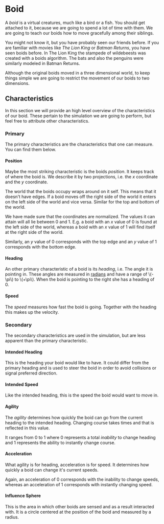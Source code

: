 # Boid
A _boid_ is a virtual creatures, much like a bird or a fish. You should get
attached to it, because we are going to spend a lot of time with them. We are
going to teach our boids how to move gracefully among their siblings.

You might not know it, but you have probably seen our friends before. If you are
familiar with movies like _The Lion King_ or _Batman Returns_, you have seen
boids before. In The Lion King the stampede of wildebeests was created with a
boids algorithm. The bats and also the penguins were similarly modeled in Batman
Returns.

Although the original boids moved in a three dimensional world, to keep things
simple we are going to restrict the movement of our boids to two dimensions.

## Characteristics
In this section we will provide an high level overview of the characteristics of
our boid. These pertain to the simulation we are going to perform, but feel free
to attribute other characteristics.

### Primary
The primary characteristics are the characteristics that one can measure. You
can find them below.

#### Position
Maybe the most striking characteristic is the boids _position_. It keeps track
of where the boid is. We describe it by two projections, i.e. the _x_ coordinate
and the _y_ coordinate.

The world that the boids occupy wraps around on it self. This means that it
doesn't have edges. If a boid moves off the right side of the world it enters on
the left side of the world and vice versa. Similar for the top and bottom of the
world.

We have made sure that the coordinates are normalized. The values it can attain
will all lie between 0 and 1. E.g. a boid with an _x_ value of 0 is found at the
left side of the world, whereas a boid with an _x_ value of 1 will find itself at 
the right side of the world.

Similarly, an _y_ value of 0 corresponds with the top edge and an _y_ value of 1
corresponds with the bottom edge.

#### Heading
An other primary characteristic of a boid is its _heading_, i.e. The angle it is
pointing in. These angles are measured in
[radians](https://en.wikipedia.org/wiki/Radian) and have a range of 
\\(-\pi\\) to \\(+\pi\\). When the boid is pointing to the right she has a
heading of 0.

#### Speed
The _speed_ measures how fast the boid is going. Together with the heading this
makes up the velocity.

### Secondary
The secondary characteristics are used in the simulation, but are less apparent
than the primary characteristic.

#### Intended Heading
This is the heading your boid would like to have. It could differ from the
primary heading and is used to steer the boid in order to avoid collisions or
signal preferred direction.

#### Intended Speed
Like the intended heading, this is the speed the boid would want to move in.

#### Agility
The _agility_ determines how quickly the boid can go from the current heading 
to the intended heading. Changing course takes times and that is reflected in
this value.

It ranges from 0 to 1 where 0 represents a total *inability* to change heading
and 1 represents the ability to instantly change course.

#### Acceleration
What agility is for heading, acceleration is for speed. It determines how quickly
a boid can change it's current speeds.

Again, an acceleration of 0 corresponds with the inability to change speeds, whereas
an acceleration of 1 corresponds with instantly changing speed.

#### Influence Sphere
This is the area in which other boids are sensed and as a result interacted with.
It is a circle centered at the position of the boid and measured by a radius.
